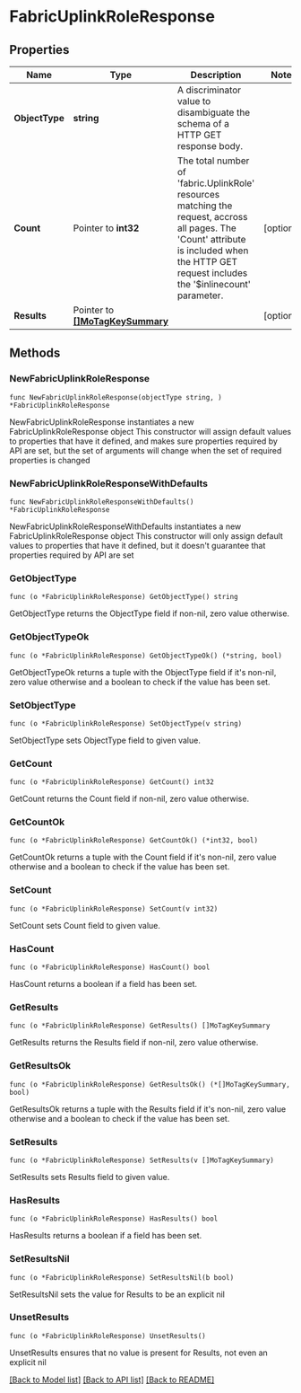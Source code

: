 # FabricUplinkRoleResponse

## Properties

Name | Type | Description | Notes
------------ | ------------- | ------------- | -------------
**ObjectType** | **string** | A discriminator value to disambiguate the schema of a HTTP GET response body. | 
**Count** | Pointer to **int32** | The total number of &#39;fabric.UplinkRole&#39; resources matching the request, accross all pages. The &#39;Count&#39; attribute is included when the HTTP GET request includes the &#39;$inlinecount&#39; parameter. | [optional] 
**Results** | Pointer to [**[]MoTagKeySummary**](MoTagKeySummary.md) |  | [optional] 

## Methods

### NewFabricUplinkRoleResponse

`func NewFabricUplinkRoleResponse(objectType string, ) *FabricUplinkRoleResponse`

NewFabricUplinkRoleResponse instantiates a new FabricUplinkRoleResponse object
This constructor will assign default values to properties that have it defined,
and makes sure properties required by API are set, but the set of arguments
will change when the set of required properties is changed

### NewFabricUplinkRoleResponseWithDefaults

`func NewFabricUplinkRoleResponseWithDefaults() *FabricUplinkRoleResponse`

NewFabricUplinkRoleResponseWithDefaults instantiates a new FabricUplinkRoleResponse object
This constructor will only assign default values to properties that have it defined,
but it doesn't guarantee that properties required by API are set

### GetObjectType

`func (o *FabricUplinkRoleResponse) GetObjectType() string`

GetObjectType returns the ObjectType field if non-nil, zero value otherwise.

### GetObjectTypeOk

`func (o *FabricUplinkRoleResponse) GetObjectTypeOk() (*string, bool)`

GetObjectTypeOk returns a tuple with the ObjectType field if it's non-nil, zero value otherwise
and a boolean to check if the value has been set.

### SetObjectType

`func (o *FabricUplinkRoleResponse) SetObjectType(v string)`

SetObjectType sets ObjectType field to given value.


### GetCount

`func (o *FabricUplinkRoleResponse) GetCount() int32`

GetCount returns the Count field if non-nil, zero value otherwise.

### GetCountOk

`func (o *FabricUplinkRoleResponse) GetCountOk() (*int32, bool)`

GetCountOk returns a tuple with the Count field if it's non-nil, zero value otherwise
and a boolean to check if the value has been set.

### SetCount

`func (o *FabricUplinkRoleResponse) SetCount(v int32)`

SetCount sets Count field to given value.

### HasCount

`func (o *FabricUplinkRoleResponse) HasCount() bool`

HasCount returns a boolean if a field has been set.

### GetResults

`func (o *FabricUplinkRoleResponse) GetResults() []MoTagKeySummary`

GetResults returns the Results field if non-nil, zero value otherwise.

### GetResultsOk

`func (o *FabricUplinkRoleResponse) GetResultsOk() (*[]MoTagKeySummary, bool)`

GetResultsOk returns a tuple with the Results field if it's non-nil, zero value otherwise
and a boolean to check if the value has been set.

### SetResults

`func (o *FabricUplinkRoleResponse) SetResults(v []MoTagKeySummary)`

SetResults sets Results field to given value.

### HasResults

`func (o *FabricUplinkRoleResponse) HasResults() bool`

HasResults returns a boolean if a field has been set.

### SetResultsNil

`func (o *FabricUplinkRoleResponse) SetResultsNil(b bool)`

 SetResultsNil sets the value for Results to be an explicit nil

### UnsetResults
`func (o *FabricUplinkRoleResponse) UnsetResults()`

UnsetResults ensures that no value is present for Results, not even an explicit nil

[[Back to Model list]](../README.md#documentation-for-models) [[Back to API list]](../README.md#documentation-for-api-endpoints) [[Back to README]](../README.md)


